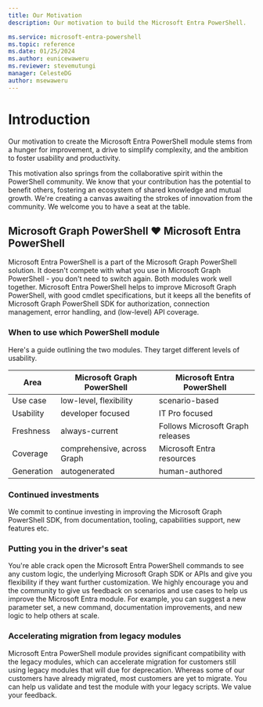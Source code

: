 ```yaml
---
title: Our Motivation
description: Our motivation to build the Microsoft Entra PowerShell.

ms.service: microsoft-entra-powershell
ms.topic: reference
ms.date: 01/25/2024
ms.author: eunicewaweru
ms.reviewer: stevemutungi
manager: CelesteDG
author: msewaweru
---
```


# Introduction

Our motivation to create the Microsoft Entra PowerShell module stems from a hunger for improvement, a drive to simplify complexity, and the ambition to foster usability and productivity.

This motivation also springs from the collaborative spirit within the PowerShell community. We know that your contribution has the potential to benefit others, fostering an ecosystem of shared knowledge and mutual growth. We're creating a canvas awaiting the strokes of innovation from the community. We welcome you to have a seat at the table.

## Microsoft Graph PowerShell ❤️ Microsoft Entra PowerShell

Microsoft Entra PowerShell is a part of the Microsoft Graph PowerShell solution. It doesn't compete with what you use in Microsoft Graph PowerShell - you don't need to switch again. Both modules work well together. Microsoft Entra PowerShell helps to improve Microsoft Graph PowerShell, with good cmdlet specifications, but it keeps all the benefits of Microsoft Graph PowerShell SDK for authorization, connection management, error handling, and (low-level) API coverage.

### When to use which PowerShell module

Here's a guide outlining the two modules. They target different levels of usability.

| Area  | Microsoft Graph PowerShell | Microsoft Entra PowerShell |
| ------------- | ------------- | ------------- |
| Use case  | low-level, flexibility  | scenario-based |
| Usability  | developer focused  | IT Pro focused |
| Freshness  | always-current  | Follows Microsoft Graph releases |
| Coverage  | comprehensive, across Graph  | Microsoft Entra resources |
| Generation  | autogenerated  | human-authored |

### Continued investments

We commit to continue investing in improving the Microsoft Graph PowerShell SDK, from documentation, tooling, capabilities support, new features etc.

### Putting you in the driver's seat

You're able crack open the Microsoft Entra PowerShell commands to see any custom logic, the underlying Microsoft Graph SDK or APIs and give you flexibility if they want further customization. We highly encourage you and the community to give us feedback on scenarios and use cases to help us improve the Microsoft Entra module. For example, you can suggest a new parameter set, a new command, documentation improvements, and new logic to help others at scale.

### Accelerating migration from legacy modules

Microsoft Entra PowerShell module provides significant compatibility with the legacy modules, which can accelerate migration for customers still using legacy modules that will due for deprecation. Whereas some of our customers have already migrated, most customers are yet to migrate. You can help us validate and test the module with your legacy scripts. We value your feedback.
